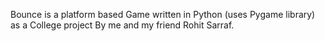 Bounce is a platform based Game written in Python (uses Pygame library) as a College project By me and my friend Rohit Sarraf.
